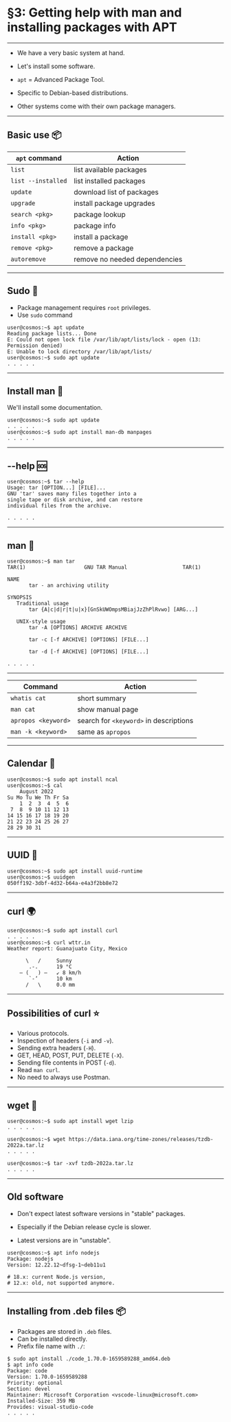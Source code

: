# §3: Getting help with man and installing packages with APT

---

- We have a very basic system at hand.

- Let's install some software.

- `apt` = Advanced Package Tool.

- Specific to Debian-based distributions.

- Other systems come with their own package managers.

---

## Basic use 📦

| `apt` command      | Action                        |
|--------------------|-------------------------------|
| `list`             | list available packages       |
| `list --installed` | list installed packages       |
| `update`           | download list of packages     |
| `upgrade`          | install package upgrades      |
| `search <pkg>`     | package lookup                |
| `info <pkg>`       | package info                  |
| `install <pkg>`    | install a package             |
| `remove <pkg>`     | remove a package              |
| `autoremove`       | remove no needed dependencies |

---

## Sudo 🦸

- Package management requires `root` privileges.
- Use `sudo` command

```
user@cosmos:~$ apt update
Reading package lists... Done
E: Could not open lock file /var/lib/apt/lists/lock - open (13: Permission denied)
E: Unable to lock directory /var/lib/apt/lists/
user@cosmos:~$ sudo apt update
. . . . .
```

---

## Install man 📖

We'll install some documentation.

```
user@cosmos:~$ sudo apt update
. . . . .
user@cosmos:~$ sudo apt install man-db manpages
. . . . .
```

---

## --help 🆘

```
user@cosmos:~$ tar --help
Usage: tar [OPTION...] [FILE]...
GNU 'tar' saves many files together into a
single tape or disk archive, and can restore
individual files from the archive.

. . . . .
```

---

## man 📖

```
user@cosmos:~$ man tar
TAR(1)                   GNU TAR Manual                  TAR(1)

NAME
       tar - an archiving utility

SYNOPSIS
   Traditional usage
       tar {A|c|d|r|t|u|x}[GnSkUWOmpsMBiajJzZhPlRvwo] [ARG...]

   UNIX-style usage
       tar -A [OPTIONS] ARCHIVE ARCHIVE

       tar -c [-f ARCHIVE] [OPTIONS] [FILE...]

       tar -d [-f ARCHIVE] [OPTIONS] [FILE...]

. . . . .
```

---

| Command             | Action                                 |
|---------------------|----------------------------------------|
| `whatis cat`        | short summary                          |
| `man cat`           | show manual page                       |
| `apropos <keyword>` | search for `<keyword>` in descriptions |
| `man -k <keyword>`  | same as `apropos`                      |

---

## Calendar 📆

```
user@cosmos:~$ sudo apt install ncal
user@cosmos:~$ cal
    August 2022       
Su Mo Tu We Th Fr Sa  
    1  2  3  4  5  6  
 7  8  9 10 11 12 13  
14 15 16 17 18 19 20  
21 22 23 24 25 26 27  
28 29 30 31
```

---

## UUID 🤖

```
user@cosmos:~$ sudo apt install uuid-runtime
user@cosmos:~$ uuidgen 
050ff192-3dbf-4d32-b64a-e4a3f2bb8e72
```

---

## curl 🌍

```
user@cosmos:~$ sudo apt install curl
. . . . .
user@cosmos:~$ curl wttr.in
Weather report: Guanajuato City, Mexico

      \   /     Sunny
       .-.      19 °C          
    ― (   ) ―   ↙ 8 km/h       
       `-’      10 km          
      /   \     0.0 mm 
```

---

## Possibilities of curl ⭐

- Various protocols.
- Inspection of headers (`-i` and `-v`).
- Sending extra headers (`-H`).
- GET, HEAD, POST, PUT, DELETE (`-X`).
- Sending file contents in POST (`-d`).
- Read `man curl`.
- No need to always use Postman.

---

## wget 💾

```
user@cosmos:~$ sudo apt install wget lzip
. . . . .

user@cosmos:~$ wget https://data.iana.org/time-zones/releases/tzdb-2022a.tar.lz
. . . . .

user@cosmos:~$ tar -xvf tzdb-2022a.tar.lz
. . . . .
```

---

## Old software

- Don't expect latest software versions in "stable" packages.

- Especially if the Debian release cycle is slower.

- Latest versions are in "unstable".

```
user@cosmos:~$ apt info nodejs
Package: nodejs
Version: 12.22.12~dfsg-1~deb11u1

# 18.x: current Node.js version,
# 12.x: old, not supported anymore.
```

---

## Installing from .deb files 📦

- Packages are stored in `.deb` files.
- Can be installed directly.
- Prefix file name with `./`:

```
$ sudo apt install ./code_1.70.0-1659589288_amd64.deb
$ apt info code
Package: code
Version: 1.70.0-1659589288
Priority: optional
Section: devel
Maintainer: Microsoft Corporation <vscode-linux@microsoft.com>
Installed-Size: 359 MB
Provides: visual-studio-code
. . . . .
```
